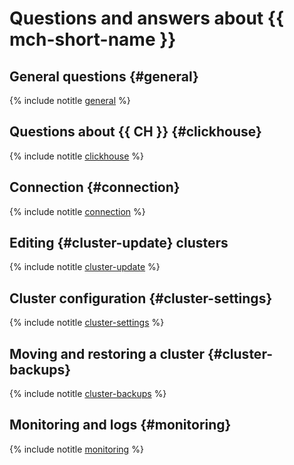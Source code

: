 # Questions and answers about {{ mch-short-name }}

## General questions {#general}

{% include notitle [general](../../_qa/managed-clickhouse/general.md) %}

## Questions about {{ CH }} {#clickhouse}

{% include notitle [clickhouse](../../_qa/managed-clickhouse/clickhouse.md) %}

## Connection {#connection}

{% include notitle [connection](../../_qa/managed-clickhouse/connection.md) %}

## Editing {#cluster-update} clusters

{% include notitle [cluster-update](../../_qa/managed-clickhouse/cluster-update.md) %}

## Cluster configuration {#cluster-settings}

{% include notitle [cluster-settings](../../_qa/managed-clickhouse/cluster-settings.md) %}

## Moving and restoring a cluster {#cluster-backups}

{% include notitle [cluster-backups](../../_qa/managed-clickhouse/cluster-backups.md) %}

## Monitoring and logs {#monitoring}

{% include notitle [monitoring](../../_qa/managed-clickhouse/monitoring.md) %}
